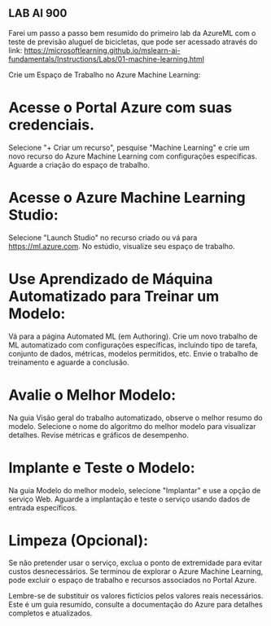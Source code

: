 ## LAB AI 900 ##
Farei um passo a passo bem resumido do primeiro lab da AzureML com o teste de previsão aluguel de bicicletas, que pode ser acessado através do link: https://microsoftlearning.github.io/mslearn-ai-fundamentals/Instructions/Labs/01-machine-learning.html

Crie um Espaço de Trabalho no Azure Machine Learning:

# Acesse o Portal Azure com suas credenciais.
Selecione "+ Criar um recurso", pesquise "Machine Learning" e crie um novo recurso do Azure Machine Learning com configurações específicas.
Aguarde a criação do espaço de trabalho.

# Acesse o Azure Machine Learning Studio:

Selecione "Launch Studio" no recurso criado ou vá para https://ml.azure.com.
No estúdio, visualize seu espaço de trabalho.

# Use Aprendizado de Máquina Automatizado para Treinar um Modelo:

Vá para a página Automated ML (em Authoring).
Crie um novo trabalho de ML automatizado com configurações específicas, incluindo tipo de tarefa, conjunto de dados, métricas, modelos permitidos, etc.
Envie o trabalho de treinamento e aguarde a conclusão.

# Avalie o Melhor Modelo:

Na guia Visão geral do trabalho automatizado, observe o melhor resumo do modelo.
Selecione o nome do algoritmo do melhor modelo para visualizar detalhes.
Revise métricas e gráficos de desempenho.

# Implante e Teste o Modelo:

Na guia Modelo do melhor modelo, selecione "Implantar" e use a opção de serviço Web.
Aguarde a implantação e teste o serviço usando dados de entrada específicos.

# Limpeza (Opcional):

Se não pretender usar o serviço, exclua o ponto de extremidade para evitar custos desnecessários.
Se terminou de explorar o Azure Machine Learning, pode excluir o espaço de trabalho e recursos associados no Portal Azure.

Lembre-se de substituir os valores fictícios pelos valores reais necessários. Este é um guia resumido, consulte a documentação do Azure para detalhes completos e atualizados.

